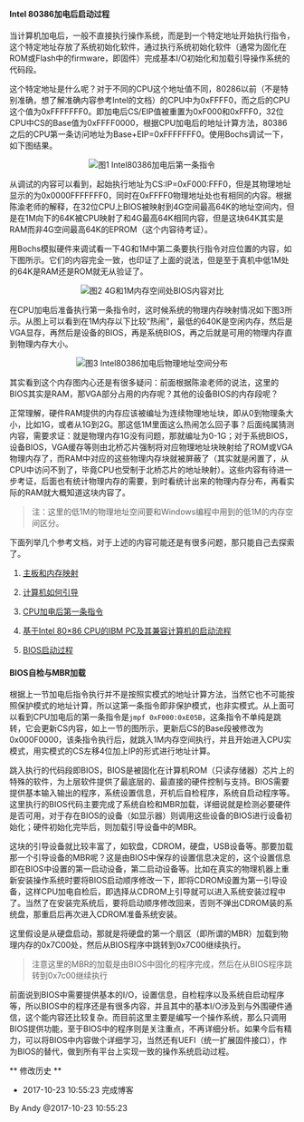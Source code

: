 



#### Intel 80386加电后启动过程 ####



当计算机加电后，一般不直接执行操作系统，而是到一个特定地址开始执行指令，这个特定地址存放了系统初始化软件，通过执行系统初始化软件（通常为固化在ROM或Flash中的firmware，即固件）完成基本I/O初始化和加载引导操作系统的代码段。



这个特定地址是什么呢？对于不同的CPU这个地址值不同，80286以前（不是特别准确，想了解准确内容参考Intel的文档）的CPU中为0xFFFF0，而之后的CPU这个值为0xFFFFFFF0。即加电后CS/EIP值被重置为0xF000和0xFFF0，32位CPU中CS的Base值为0xFFFF0000，根据CPU加电后的地址计算方法，80386之后的CPU第一条访问地址为Base+EIP=0xFFFFFFF0。使用Bochs调试一下，如下图结果。



<div align="center">

![图1 Intel80386加电后第一条指令](D:\OS\ucoreOS\simple-os-book-notes\2017-10-22-tsinghua-os-course-ucore-bios-boot-pc-init-instruction.jpg)

</div>



从调试的内容可以看到，起始执行地址为CS:IP=0xF000:FFF0，但是其物理地址显示的为0x0000FFFFFFF0，同时在0xFFFF0物理地址处也有相同的内容。根据陈渝老师的解释，在32位CPU上BIOS被映射到4G空间最高64K的地址空间内，但是在1M向下的64K被CPU映射了和4G最高64K相同内容，但是这块64K其实是RAM而非4G空间最高64K的EPROM（这个内容待考证）。



用Bochs模拟硬件来调试看一下4G和1M中第二条要执行指令对应位置的内容，如下图所示。它们的内容完全一致，也印证了上面的说法，但是至于真机中低1M处的64K是RAM还是ROM就无从验证了。



<div align="center">

![图2 4G和1M内存空间处BIOS内容对比](D:\OS\ucoreOS\simple-os-book-notes\2017-10-22-tsinghua-os-course-ucore-bios-boot-4G-1M-BIOS-Compare.jpg)

</div>



在CPU加电后准备执行第一条指令时，这时候系统的物理内存映射情况如下图3所示。从图上可以看到在1M内存以下比较“热闹”，最低的640K是空闲内存，然后是VGA显存，再然后是设备的BIOS，再是系统BIOS，再之后就是可用的物理内存直到物理内存大小。



<div align="center">

![图3 Intel80386加电后物理地址空间分布](D:\OS\ucoreOS\simple-os-book-notes\2017-10-22-tsinghua-os-course-ucore-bios-boot-intel80386-poweron-address-space.jpg)

</div>



其实看到这个内存图内心还是有很多疑问：前面根据陈渝老师的说法，这里的BIOS其实是RAM，那VGA部分占用的内存呢？其他的设备BIOS的内存段呢？



正常理解，硬件RAM提供的内存应该被编址为连续物理地址块，即从0到物理条大小，比如1G，或者从1G到2G。那这低1M里面这么热闹怎么回子事？后面纯属猜测内容，需要求证：就是物理内存1G没有问题，那就编址为0-1G；对于系统BIOS，设备BIOS，VGA缓存等则由北桥芯片强制将对应物理地址块映射给了ROM或VGA物理内存了，而RAM中对应的这些物理内存块就被屏蔽了（其实就是闲置了，从CPU中访问不到了，毕竟CPU也受制于北桥芯片的地址映射）。这些内容有待进一步考证，后面也有统计物理内存的需要，到时看统计出来的物理内存分布，再看实际的RAM就大概知道这块内容了。



> 注：这里的低1M的物理地址空间要和Windows编程中用到的低1M的内存空间区分。



下面列举几个参考文档，对于上述的内容可能还是有很多问题，那只能自己去探索了。



1. [主板和内存映射](http://liaoph.com/motherboard-and-memory-map/)

2. [计算机如何引导](http://liaoph.com/how-computers-boot-up/)

3. [CPU加电后第一条指令](http://blog.csdn.net/u011523762/article/details/52972572)

4. [基于Intel 80×86 CPU的IBM PC及其兼容计算机的启动流程](https://yq.aliyun.com/articles/15221)

5. [BIOS启动过程](https://github.com/chyyuu/ucore_os_docs/blob/master/lab1/lab1_3_1_bios_booting.md)



#### BIOS自检与MBR加载 ####



根据上一节加电后指令执行并不是按照实模式的地址计算方法，当然它也不可能按照保护模式的地址计算，所以这第一条指令即非保护模式，也非实模式。从上面可以看到CPU加电后的第一条指令是`jmpf 0xF000:0xE05B`，这条指令不单纯是跳转，它会更新CS内容，如上一节的图所示，更新后CS的Base段被修改为0x000F0000，该条指令执行后，就跳入1M内存空间执行，并且开始进入CPU实模式，用实模式的CS左移4位加上IP的形式进行地址计算。



跳入执行的代码段即BIOS，BIOS是被固化在计算机ROM（只读存储器）芯片上的特殊的软件，为上层软件提供了最底层的、最直接的硬件控制与支持。BIOS需要提供基本输入输出的程序，系统设置信息，开机后自检程序，系统自启动程序等。这里执行的BIOS代码主要完成了系统自检和MBR加载，详细说就是检测必要硬件是否可用，对于存在BIOS的设备（如显示器）则调用这些设备的BIOS进行设备初始化；硬件初始化完毕后，则加载引导设备中的MBR。



这块的引导设备就比较丰富了，如软盘，CDROM，硬盘，USB设备等。那要加载那一个引导设备的MBR呢？这是由BIOS中保存的设置信息决定的，这个设置信息即在BIOS中设置的第一启动设备，第二启动设备等。比如在真实的物理机器上重新安装操作系统时要将BIOS启动顺序修改一下，即将CDROM设置为第一引导设备，这样CPU加电自检后，即选择从CDROM上引导就可以进入系统安装过程中了。当然了在安装完系统后，要将启动顺序修改回来，否则不弹出CDROM装的系统盘，那重启后再次进入CDROM准备系统安装。



这里假设是从硬盘启动，那就是将硬盘的第一个扇区（即所谓的MBR）加载到物理内存的0x7C00处，然后从BIOS程序中跳转到0x7C00继续执行。



> 注意这里的MBR的加载是由BIOS中固化的程序完成，然后在从BIOS程序跳转到0x7c00继续执行



前面说到BIOS中需要提供基本的I/O，设置信息，自检程序以及系统自启动程序等，所以BIOS中的程序还是有很多内容，并且其中的基本I/O涉及到与外围硬件通信，这个能内容还比较复杂。而目前这里主要是编写一个操作系统，那么只调用BIOS提供功能，至于BIOS中的程序则是关注重点，不再详细分析。如果今后有精力，可以将BIOS中内容做个详细学习，当然还有UEFI（统一扩展固件接口），作为BIOS的替代，做到所有平台上实现一致的操作系统启动过程。



** 修改历史 **



* 2017-10-23 10:55:23 完成博客



By Andy @2017-10-23 10:55:23

